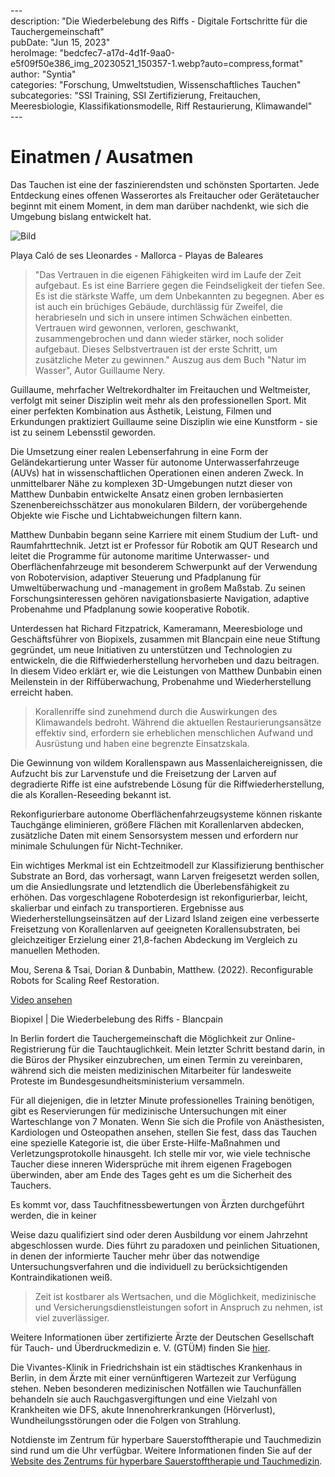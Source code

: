 \---  
description: "Die Wiederbelebung des Riffs - Digitale Fortschritte für die Tauchergemeinschaft"   
pubDate: "Jun 15, 2023"   
heroImage: "bedcfec7-a17d-4d1f-9aa0-e5f09f50e386_img_20230521_150357-1.webp?auto=compress,format"   
author: "Syntia"   
categories: "Forschung, Umweltstudien, Wissenschaftliches Tauchen"   
subcategories: "SSI Training, SSI Zertifizierung, Freitauchen, Meeresbiologie, Klassifikationsmodelle, Riff Restaurierung, Klimawandel"   
\---  

# **Einatmen / Ausatmen**

Das Tauchen ist eine der faszinierendsten und schönsten Sportarten. Jede Entdeckung eines offenen Wasserortes als Freitaucher oder Gerätetaucher beginnt mit einem Moment, in dem man darüber nachdenkt, wie sich die Umgebung bislang entwickelt hat.

![Bild](https://images.prismic.io/syntia/bedcfec7-a17d-4d1f-9aa0-e5f09f50e386_img_20230521_150357-1.webp?auto=compress,format)

Playa Caló de ses Lleonardes - Mallorca - Playas de Baleares

> "Das Vertrauen in die eigenen Fähigkeiten wird im Laufe der Zeit aufgebaut. Es ist eine Barriere gegen die Feindseligkeit der tiefen See. Es ist die stärkste Waffe, um dem Unbekannten zu begegnen. Aber es ist auch ein brüchiges Gebäude, durchlässig für Zweifel, die herabrieseln und sich in unsere intimen Schwächen einbetten. Vertrauen wird gewonnen, verloren, geschwankt, zusammengebrochen und dann wieder stärker, noch solider aufgebaut. Dieses Selbstvertrauen ist der erste Schritt, um zusätzliche Meter zu gewinnen." Auszug aus dem Buch "Natur im Wasser", Autor Guillaume Nery.

Guillaume, mehrfacher Weltrekordhalter im Freitauchen und Weltmeister, verfolgt mit seiner Disziplin weit mehr als den professionellen Sport. Mit einer perfekten Kombination aus Ästhetik, Leistung, Filmen und Erkundungen praktiziert Guillaume seine Disziplin wie eine Kunstform - sie ist zu seinem Lebensstil geworden.

Die Umsetzung einer realen Lebenserfahrung in eine Form der Geländekartierung unter Wasser für autonome Unterwasserfahrzeuge (AUVs) hat in wissenschaftlichen Operationen einen anderen Zweck. In unmittelbarer Nähe zu komplexen 3D-Umgebungen nutzt dieser von Matthew Dunbabin entwickelte Ansatz einen groben lernbasierten Szenenbereichsschätzer aus monokularen Bildern, der vorübergehende Objekte wie Fische und Lichtabweichungen filtern kann.

Matthew Dunbabin begann seine Karriere mit einem Studium der Luft- und Raumfahrttechnik. Jetzt ist er Professor für Robotik am QUT Research und leitet die Programme für autonome maritime Unterwasser- und Oberflächenfahrzeuge mit besonderem Schwerpunkt auf der Verwendung von Robotervision, adaptiver Steuerung und Pfadplanung für Umweltüberwachung und -management in großem Maßstab. Zu seinen Forschungsinteressen gehören navigationsbasierte Navigation, adaptive Probenahme und Pfadplanung sowie kooperative Robotik.

Unterdessen hat Richard Fitzpatrick, Kameramann, Meeresbiologe und Geschäftsführer von Biopixels, zusammen mit Blancpain eine neue Stiftung gegründet, um neue Initiativen zu unterstützen und Technologien zu entwickeln, die die Riffwiederherstellung hervorheben und dazu beitragen. In diesem Video erklärt er, wie die Leistungen von Matthew Dunbabin einen Meilenstein in der Riffüberwachung, Probenahme und Wiederherstellung erreicht haben.

> Korallenriffe sind zunehmend durch die Auswirkungen des Klimawandels bedroht. Während die aktuellen Restaurierungsansätze effektiv sind, erfordern sie erheblichen menschlichen Aufwand und Ausrüstung und haben eine begrenzte Einsatzskala. 

Die Gewinnung von wildem Korallenspawn aus Massenlaichereignissen, die Aufzucht bis zur Larvenstufe und die Freisetzung der Larven auf degradierte Riffe ist eine aufstrebende Lösung für die Riffwiederherstellung, die als Korallen-Reseeding bekannt ist.

Rekonfigurierbare autonome Oberflächenfahrzeugsysteme können riskante Tauchgänge eliminieren, größere Flächen mit Korallenlarven abdecken, zusätzliche Daten mit einem Sensorsystem messen und erfordern nur minimale Schulungen für Nicht-Techniker.

Ein wichtiges Merkmal ist ein Echtzeitmodell zur Klassifizierung benthischer Substrate an Bord, das vorhersagt, wann Larven freigesetzt werden sollen, um die Ansiedlungsrate und letztendlich die Überlebensfähigkeit zu erhöhen. Das vorgeschlagene Roboterdesign ist rekonfigurierbar, leicht, skalierbar und einfach zu transportieren. Ergebnisse aus Wiederherstellungseinsätzen auf der Lizard Island zeigen eine verbesserte Freisetzung von Korallenlarven auf geeigneten Korallensubstraten, bei gleichzeitiger Erzielung einer 21,8-fachen Abdeckung im Vergleich zu manuellen Methoden.

Mou, Serena & Tsai, Dorian & Dunbabin, Matthew. (2022). Reconfigurable Robots for Scaling Reef Restoration.

[Video ansehen](https://www.youtube.com/embed/pK7oIpWsJKM?version=3&rel=1&showsearch=0&showinfo=1&iv_load_policy=1&fs=1&hl=en-gb&autohide=2&wmode=transparent)

Biopixel | Die Wiederbelebung des Riffs - Blancpain

In Berlin fordert die Tauchergemeinschaft die Möglichkeit zur Online-Registrierung für die Tauchtauglichkeit. Mein letzter Schritt bestand darin, in die Büros der Physiker einzubrechen, um einen Termin zu vereinbaren, während sich die meisten medizinischen Mitarbeiter für landesweite Proteste im Bundesgesundheitsministerium versammeln.

Für all diejenigen, die in letzter Minute professionelles Training benötigen, gibt es Reservierungen für medizinische Untersuchungen mit einer Warteschlange von 7 Monaten. Wenn Sie sich die Profile von Anästhesisten, Kardiologen und Osteopathen ansehen, stellen Sie fest, dass das Tauchen eine spezielle Kategorie ist, die über Erste-Hilfe-Maßnahmen und Verletzungsprotokolle hinausgeht. Ich stelle mir vor, wie viele technische Taucher diese inneren Widersprüche mit ihrem eigenen Fragebogen überwinden, aber am Ende des Tages geht es um die Sicherheit des Tauchers.

Es kommt vor, dass Tauchfitnessbewertungen von Ärzten durchgeführt werden, die in keiner

 Weise dazu qualifiziert sind oder deren Ausbildung vor einem Jahrzehnt abgeschlossen wurde. Dies führt zu paradoxen und peinlichen Situationen, in denen der informierte Taucher mehr über das notwendige Untersuchungsverfahren und die individuell zu berücksichtigenden Kontraindikationen weiß.

> Zeit ist kostbarer als Wertsachen, und die Möglichkeit, medizinische und Versicherungsdienstleistungen sofort in Anspruch zu nehmen, ist viel zuverlässiger.

Weitere Informationen über zertifizierte Ärzte der Deutschen Gesellschaft für Tauch- und Überdruckmedizin e. V. (GTÜM) finden Sie [hier](https://www.gtuem.org/gtuem-taucharzt.html).

Die Vivantes-Klinik in Friedrichshain ist ein städtisches Krankenhaus in Berlin, in dem Ärzte mit einer vernünftigeren Wartezeit zur Verfügung stehen. Neben besonderen medizinischen Notfällen wie Tauchunfällen behandeln sie auch Rauchgasvergiftungen und eine Vielzahl von Krankheiten wie DFS, akute Innenohrerkrankungen (Hörverlust), Wundheilungsstörungen oder die Folgen von Strahlung.

Notdienste im Zentrum für hyperbare Sauerstofftherapie und Tauchmedizin sind rund um die Uhr verfügbar. Weitere Informationen finden Sie auf der [Website des Zentrums für hyperbare Sauerstofftherapie und Tauchmedizin](https://www.vivantes.de/klinikum-im-friedrichshain/fachbereiche/zentren/zentrum-fuer-hyperbare-sauerstofftherapie-und-tauchmedizin).